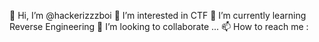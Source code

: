 👋 Hi, I’m @hackerizzzboi
👀 I’m interested in CTF
🌱 I’m currently learning Reverse Engineering
💞️ I’m looking to collaborate ...
📫 How to reach me :
